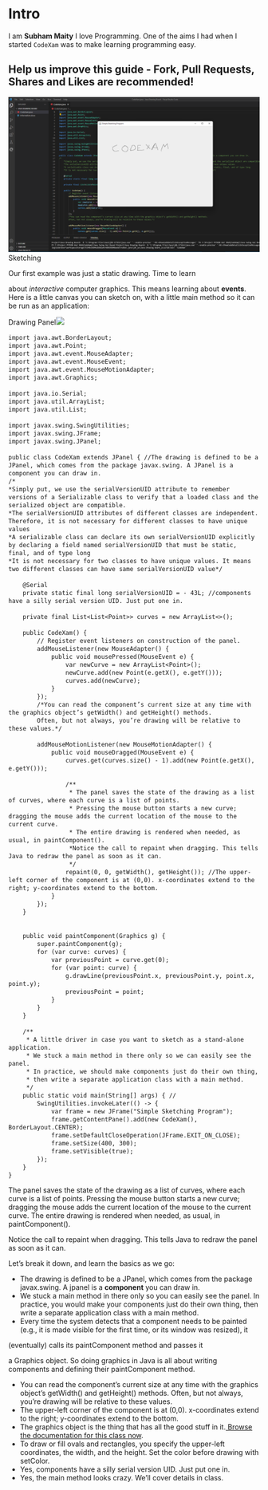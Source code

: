 ﻿# Intro
I am **Subham Maity**
I love Programming. One of the aims I had when I started ```CodeXam``` was to make learning programming easy.
## Help us improve this guide - **Fork, Pull Requests, Shares and Likes are recommended**!
![screenshot](https://github.com/Subham-Maity/Java-Swing-GUI-Based-Projects/blob/master/Java%20Drawing%20Board%20V1.0/Version%201/Screenshot.png)
Sketching

Our first example was just a static drawing. Time to learn  

about *interactive* computer graphics. This means learning about **events**. Here is a little canvas you can sketch on, with a little main method so it can be run as an application:

Drawing Panel![](https://github.com/Subham-Maity/Drawing-Board-V1.0-java-Swing/blob/master/Images/Aspose.Words.3b2307bb-2030-4168-a88c-456d87ee9da8.003.png)
```
import java.awt.BorderLayout;
import java.awt.Point;
import java.awt.event.MouseAdapter;
import java.awt.event.MouseEvent;
import java.awt.event.MouseMotionAdapter;
import java.awt.Graphics;

import java.io.Serial;
import java.util.ArrayList;
import java.util.List;

import javax.swing.SwingUtilities;
import javax.swing.JFrame;
import javax.swing.JPanel;

public class CodeXam extends JPanel { //The drawing is defined to be a JPanel, which comes from the package javax.swing. A JPanel is a component you can draw in.
/*
*Simply put, we use the serialVersionUID attribute to remember versions of a Serializable class to verify that a loaded class and the serialized object are compatible.
*The serialVersionUID attributes of different classes are independent. Therefore, it is not necessary for different classes to have unique values
*A serializable class can declare its own serialVersionUID explicitly by declaring a field named serialVersionUID that must be static, final, and of type long
*It is not necessary for two classes to have unique values. It means two different classes can have same serialVersionUID value*/

    @Serial
    private static final long serialVersionUID = - 43L; //components have a silly serial version UID. Just put one in.

    private final List<List<Point>> curves = new ArrayList<>();

    public CodeXam() {
        // Register event listeners on construction of the panel.
        addMouseListener(new MouseAdapter() {
            public void mousePressed(MouseEvent e) {
                var newCurve = new ArrayList<Point>();
                newCurve.add(new Point(e.getX(), e.getY()));
                curves.add(newCurve);
            }
        });
        /*You can read the component’s current size at any time with the graphics object’s getWidth() and getHeight() methods.
        Often, but not always, you’re drawing will be relative to these values.*/

        addMouseMotionListener(new MouseMotionAdapter() {
            public void mouseDragged(MouseEvent e) {
                curves.get(curves.size() - 1).add(new Point(e.getX(), e.getY()));

                /**
                 * The panel saves the state of the drawing as a list of curves, where each curve is a list of points.
                 * Pressing the mouse button starts a new curve; dragging the mouse adds the current location of the mouse to the current curve.
                 * The entire drawing is rendered when needed, as usual, in paintComponent().
                 *Notice the call to repaint when dragging. This tells Java to redraw the panel as soon as it can.
                 */
                repaint(0, 0, getWidth(), getHeight()); //The upper-left corner of the component is at (0,0). x-coordinates extend to the right; y-coordinates extend to the bottom.
            }
        });
    }


    public void paintComponent(Graphics g) {
        super.paintComponent(g);
        for (var curve: curves) {
            var previousPoint = curve.get(0);
            for (var point: curve) {
                g.drawLine(previousPoint.x, previousPoint.y, point.x, point.y);
                previousPoint = point;
            }
        }
    }

    /**
     * A little driver in case you want to sketch as a stand-alone application.
     * We stuck a main method in there only so we can easily see the panel.
     * In practice, we should make components just do their own thing,
     * then write a separate application class with a main method.
     */
    public static void main(String[] args) { //
        SwingUtilities.invokeLater(() -> {
            var frame = new JFrame("Simple Sketching Program");
            frame.getContentPane().add(new CodeXam(), BorderLayout.CENTER);
            frame.setDefaultCloseOperation(JFrame.EXIT_ON_CLOSE);
            frame.setSize(400, 300);
            frame.setVisible(true);
        });
    }
}

```
The panel saves the state of the drawing as a list of curves, where each curve is a list of points. Pressing the mouse button starts a new curve; dragging the mouse adds the current location of the mouse to the current curve. The entire drawing is rendered when needed, as usual, in paintComponent().

Notice the call to repaint when dragging. This tells Java to redraw the panel as soon as it can.

Let’s break it down, and learn the basics as we go:

- The drawing is defined to be a JPanel, which comes from the package javax.swing. A jpanel is a **component** you can draw in.
- We stuck a main method in there only so you can easily see the panel. In practice, you would make your components just do their own thing, then write a separate application class with a main method.
- Every time the system detects that a component needs to be painted (e.g., it is made visible for the first time, or its window was resized), it 

(eventually) calls its paintComponent method and passes it 

a Graphics object. So doing graphics in Java is all about writing components and defining their paintComponent method.

- You can read the component’s current size at any time with the graphics object’s getWidth() and getHeight() methods. Often, but not always, you’re drawing will be relative to these values.
- The upper-left corner of the component is at (0,0). x-coordinates extend to the right; y-coordinates extend to the bottom.
- The graphics object is the thing that has all the good stuff in it.[ Browse the documentation for this class now](https://docs.oracle.com/en/java/javase/13/docs/api/java.desktop/java/awt/Graphics.html).
- To draw or fill ovals and rectangles, you specify the upper-left coordinates, the width, and the height. Set the color before drawing with setColor.
- Yes, components have a silly serial version UID. Just put one in.
- Yes, the main method looks crazy. We’ll cover details in class.
